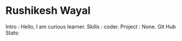 # Rushikesh Wayal

Intro : Hello, I am curious learner.
Skills : coder.
Project : None.
Git Hub Stats:
